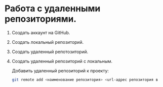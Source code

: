 # Работа с удаленными репозиториями.
1. Создать аккаунт на GitHub.
2. Создать локальный репозиторий.
3. Создать удаленный репотозиторий.
4. Создать удаленный репозиторий с локальным.

   Добавить удаленный репозиторий к проекту:
   ```Bash
   git remote add <наименование репозитория> <url-адрес репозитория в сети>
   ```
